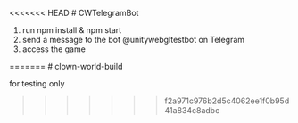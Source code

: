 <<<<<<< HEAD
﻿# CWTelegramBot

1. run npm install & npm start
2. send a message to the bot @unitywebgltestbot on Telegram
3. access the game


=======
﻿# clown-world-build

for testing only
>>>>>>> f2a971c976b2d5c4062ee1f0b95d41a834c8adbc
